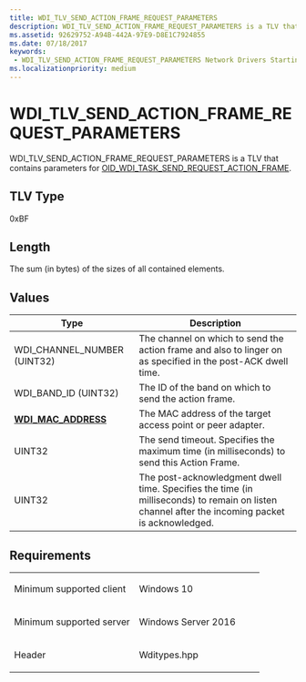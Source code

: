 ```yaml
---
title: WDI_TLV_SEND_ACTION_FRAME_REQUEST_PARAMETERS
description: WDI_TLV_SEND_ACTION_FRAME_REQUEST_PARAMETERS is a TLV that contains parameters for OID_WDI_TASK_SEND_REQUEST_ACTION_FRAME.
ms.assetid: 92629752-A94B-442A-97E9-D8E1C7924855
ms.date: 07/18/2017
keywords:
 - WDI_TLV_SEND_ACTION_FRAME_REQUEST_PARAMETERS Network Drivers Starting with Windows Vista
ms.localizationpriority: medium
---
```


# WDI\_TLV\_SEND\_ACTION\_FRAME\_REQUEST\_PARAMETERS


WDI\_TLV\_SEND\_ACTION\_FRAME\_REQUEST\_PARAMETERS is a TLV that contains parameters for [OID\_WDI\_TASK\_SEND\_REQUEST\_ACTION\_FRAME](https://docs.microsoft.com/windows-hardware/drivers/network/oid-wdi-task-send-request-action-frame).

## TLV Type


0xBF

## Length


The sum (in bytes) of the sizes of all contained elements.

## Values


| Type                                              | Description                                                                                                                                     |
|---------------------------------------------------|-------------------------------------------------------------------------------------------------------------------------------------------------|
| WDI\_CHANNEL\_NUMBER (UINT32)                     | The channel on which to send the action frame and also to linger on as specified in the post-ACK dwell time.                                    |
| WDI\_BAND\_ID (UINT32)                            | The ID of the band on which to send the action frame.                                                                                           |
| [**WDI\_MAC\_ADDRESS**](https://docs.microsoft.com/windows-hardware/drivers/ddi/dot11wdi/ns-dot11wdi-_wdi_mac_address) | The MAC address of the target access point or peer adapter.                                                                                     |
| UINT32                                            | The send timeout. Specifies the maximum time (in milliseconds) to send this Action Frame.                                                       |
| UINT32                                            | The post-acknowledgment dwell time. Specifies the time (in milliseconds) to remain on listen channel after the incoming packet is acknowledged. |

 

Requirements
------------

<table>
<colgroup>
<col width="50%" />
<col width="50%" />
</colgroup>
<tbody>
<tr class="odd">
<td><p>Minimum supported client</p></td>
<td><p>Windows 10</p></td>
</tr>
<tr class="even">
<td><p>Minimum supported server</p></td>
<td><p>Windows Server 2016</p></td>
</tr>
<tr class="odd">
<td><p>Header</p></td>
<td>Wditypes.hpp</td>
</tr>
</tbody>
</table>

 

 




